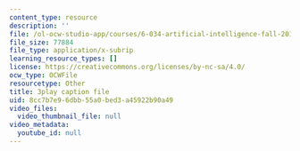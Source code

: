 ```yaml
---
content_type: resource
description: ''
file: /ol-ocw-studio-app/courses/6-034-artificial-intelligence-fall-2010/8cc7b7e96dbb55a0bed3a45922b90a49_ZZmzMJB-tow.vtt
file_size: 77884
file_type: application/x-subrip
learning_resource_types: []
license: https://creativecommons.org/licenses/by-nc-sa/4.0/
ocw_type: OCWFile
resourcetype: Other
title: 3play caption file
uid: 8cc7b7e9-6dbb-55a0-bed3-a45922b90a49
video_files:
  video_thumbnail_file: null
video_metadata:
  youtube_id: null
---
```

